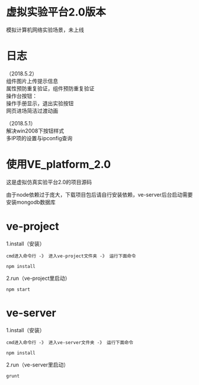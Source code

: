 # 虚拟实验平台2.0版本
模拟计算机网络实验场景，未上线

# 日志

（2018.5.2）<br>
组件图片上传提示信息<br>
属性预防重复验证，组件预防重复验证<br>
操作台按钮：<br>
操作手册显示，退出实验按钮<br>
网页进场简洁过渡动画<br>

（2018.5.1）<br>
解决win2008下按钮样式<br>
多IP项的设置与ipconfig查询


# 使用VE_platform_2.0

这是虚拟仿真实验平台2.0的项目源码

由于node依赖过于庞大，下载项目包后请自行安装依赖，ve-server后台启动需要安装mongodb数据库

# ve-project

  1.install（安装）

    cmd进入命令行 -》 进入ve-project文件夹 -》 运行下面命令

    npm install

  2.run（ve-project里启动）
    
    npm start

# ve-server

  1.install（安装）

    cmd进入命令行 -》 进入ve-server文件夹 -》 运行下面命令

    npm install

  2.run（ve-server里启动）
    
    grunt
